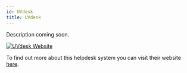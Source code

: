 ```yaml
---
id: UVdesk
title: UVdesk
---
```


Description coming soon.

[<img alt="UVdesk Website" src="/img/UVdesk.png" />](https://www.uvdesk.com/en/)

To find out more about this helpdesk system you can visit their website [here](https://www.uvdesk.com/en/).